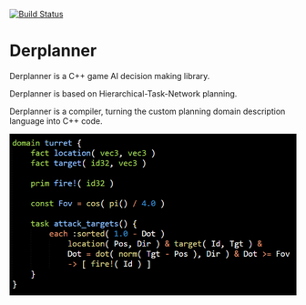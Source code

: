 [![Build Status](https://travis-ci.org/alexshafranov/derplanner.png?branch=master)](https://travis-ci.org/alexshafranov/derplanner)

Derplanner
==========

Derplanner is a C++ game AI decision making library.

Derplanner is based on Hierarchical-Task-Network planning.

Derplanner is a compiler, turning the custom planning domain description language into C++ code.

![turret](/images/turret.png?raw=true)
